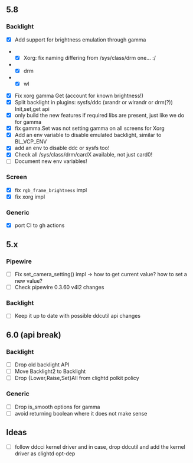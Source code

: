 ## 5.8

### Backlight
- [x] Add support for brightness emulation through gamma 
- - [x] Xorg: fix naming differing from /sys/class/drm one... :/
- - [x] drm
- - [x] wl
- [x] Fix xorg gamma Get (account for known brightness!)
- [x] Split backlight in plugins: sysfs/ddc (xrandr or wlrandr or drm(?)) Init,set,get api
- [x] only build the new features if required libs are present, just like we do for gamma
- [x] fix gamma.Set was not setting gamma on all screens for Xorg
- [x] Add an env variable to disable emulated backlight, similar to BL_VCP_ENV
- [x] add an env to disable ddc or sysfs too!
- [x] Check all /sys/class/drm/cardX available, not just card0!
- [ ] Document new env variables!

### Screen
- [x] fix `rgb_frame_brightness` impl
- [x] fix xorg impl

### Generic
- [x] port CI to gh actions

## 5.x

### Pipewire
- [ ] Fix set_camera_setting() impl -> how to get current value? how to set a new value?
- [ ] Check pipewire 0.3.60 v4l2 changes 

### Backlight
- [ ] Keep it up to date with possible ddcutil api changes

## 6.0 (api break)

### Backlight
- [ ] Drop old backlight API
- [ ] Move Backlight2 to Backlight
- [ ] Drop {Lower,Raise,Set}All from clightd polkit policy

### Generic
- [ ] Drop is_smooth options for gamma
- [ ] avoid returning boolean where it does not make sense

## Ideas
- [ ] follow ddcci kernel driver and in case, drop ddcutil and add the kernel driver as clightd opt-dep
